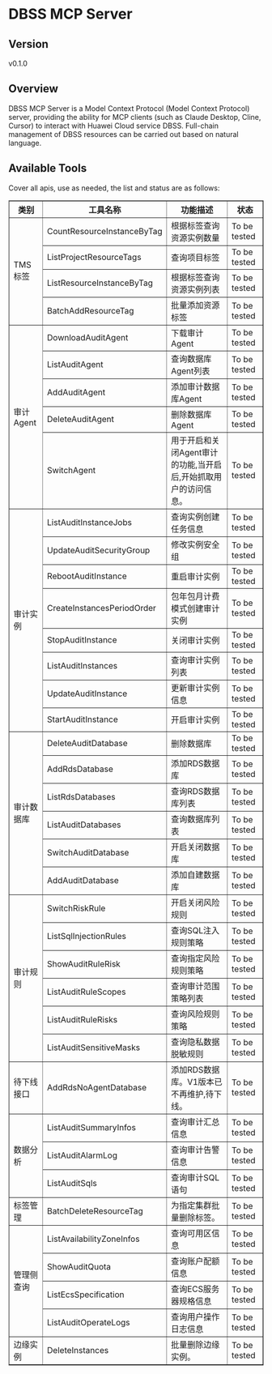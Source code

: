 # DBSS MCP Server 


## Version
v0.1.0

## Overview

DBSS MCP Server is a Model Context Protocol (Model Context Protocol) server, providing the ability for MCP clients (such as Claude Desktop, Cline, Cursor) to interact with Huawei Cloud service DBSS. Full-chain management of DBSS resources can be carried out based on natural language.

## Available Tools
Cover all apis, use as needed, the list and status are as follows:

<html>
    <head></head>
    <body>
        <table border="1" cellspacing="0" cellpadding="5">
            <tbody>
                <tr>
                    <th>类别</th>
                    <th>工具名称</th>
                    <th>功能描述</th>
                    <th>状态</th>
                </tr>
                <tr>
                    <td rowspan="4">TMS标签</td>
                    <td>CountResourceInstanceByTag</td>
                    <td>根据标签查询资源实例数量</td>
                    <td>To be tested</td>
                </tr>
                <tr>
                    <td>ListProjectResourceTags</td>
                    <td>查询项目标签</td>
                    <td>To be tested</td>
                </tr>
                <tr>
                    <td>ListResourceInstanceByTag</td>
                    <td>根据标签查询资源实例列表</td>
                    <td>To be tested</td>
                </tr>
                <tr>
                    <td>BatchAddResourceTag</td>
                    <td>批量添加资源标签</td>
                    <td>To be tested</td>
                </tr>
                <tr>
                    <td rowspan="5">审计Agent</td>
                    <td>DownloadAuditAgent</td>
                    <td>下载审计Agent</td>
                    <td>To be tested</td>
                </tr>
                <tr>
                    <td>ListAuditAgent</td>
                    <td>查询数据库Agent列表</td>
                    <td>To be tested</td>
                </tr>
                <tr>
                    <td>AddAuditAgent</td>
                    <td>添加审计数据库Agent</td>
                    <td>To be tested</td>
                </tr>
                <tr>
                    <td>DeleteAuditAgent</td>
                    <td>删除数据库Agent</td>
                    <td>To be tested</td>
                </tr>
                <tr>
                    <td>SwitchAgent</td>
                    <td>用于开启和关闭Agent审计的功能,当开启后,开始抓取用户的访问信息。</td>
                    <td>To be tested</td>
                </tr>
                <tr>
                    <td rowspan="8">审计实例</td>
                    <td>ListAuditInstanceJobs</td>
                    <td>查询实例创建任务信息</td>
                    <td>To be tested</td>
                </tr>
                <tr>
                    <td>UpdateAuditSecurityGroup</td>
                    <td>修改实例安全组</td>
                    <td>To be tested</td>
                </tr>
                <tr>
                    <td>RebootAuditInstance</td>
                    <td>重启审计实例</td>
                    <td>To be tested</td>
                </tr>
                <tr>
                    <td>CreateInstancesPeriodOrder</td>
                    <td>包年包月计费模式创建审计实例</td>
                    <td>To be tested</td>
                </tr>
                <tr>
                    <td>StopAuditInstance</td>
                    <td>关闭审计实例</td>
                    <td>To be tested</td>
                </tr>
                <tr>
                    <td>ListAuditInstances</td>
                    <td>查询审计实例列表</td>
                    <td>To be tested</td>
                </tr>
                <tr>
                    <td>UpdateAuditInstance</td>
                    <td>更新审计实例信息</td>
                    <td>To be tested</td>
                </tr>
                <tr>
                    <td>StartAuditInstance</td>
                    <td>开启审计实例</td>
                    <td>To be tested</td>
                </tr>
                <tr>
                    <td rowspan="6">审计数据库</td>
                    <td>DeleteAuditDatabase</td>
                    <td>删除数据库</td>
                    <td>To be tested</td>
                </tr>
                <tr>
                    <td>AddRdsDatabase</td>
                    <td>添加RDS数据库</td>
                    <td>To be tested</td>
                </tr>
                <tr>
                    <td>ListRdsDatabases</td>
                    <td>查询RDS数据库列表</td>
                    <td>To be tested</td>
                </tr>
                <tr>
                    <td>ListAuditDatabases</td>
                    <td>查询数据库列表</td>
                    <td>To be tested</td>
                </tr>
                <tr>
                    <td>SwitchAuditDatabase</td>
                    <td>开启关闭数据库</td>
                    <td>To be tested</td>
                </tr>
                <tr>
                    <td>AddAuditDatabase</td>
                    <td>添加自建数据库</td>
                    <td>To be tested</td>
                </tr>
                <tr>
                    <td rowspan="6">审计规则</td>
                    <td>SwitchRiskRule</td>
                    <td>开启关闭风险规则</td>
                    <td>To be tested</td>
                </tr>
                <tr>
                    <td>ListSqlInjectionRules</td>
                    <td>查询SQL注入规则策略</td>
                    <td>To be tested</td>
                </tr>
                <tr>
                    <td>ShowAuditRuleRisk</td>
                    <td>查询指定风险规则策略</td>
                    <td>To be tested</td>
                </tr>
                <tr>
                    <td>ListAuditRuleScopes</td>
                    <td>查询审计范围策略列表</td>
                    <td>To be tested</td>
                </tr>
                <tr>
                    <td>ListAuditRuleRisks</td>
                    <td>查询风险规则策略</td>
                    <td>To be tested</td>
                </tr>
                <tr>
                    <td>ListAuditSensitiveMasks</td>
                    <td>查询隐私数据脱敏规则</td>
                    <td>To be tested</td>
                </tr>
                <tr>
                    <td rowspan="1">待下线接口</td>
                    <td>AddRdsNoAgentDatabase</td>
                    <td>添加RDS数据库。V1版本已不再维护,待下线。</td>
                    <td>To be tested</td>
                </tr>
                <tr>
                    <td rowspan="3">数据分析</td>
                    <td>ListAuditSummaryInfos</td>
                    <td>查询审计汇总信息</td>
                    <td>To be tested</td>
                </tr>
                <tr>
                    <td>ListAuditAlarmLog</td>
                    <td>查询审计告警信息</td>
                    <td>To be tested</td>
                </tr>
                <tr>
                    <td>ListAuditSqls</td>
                    <td>查询审计SQL语句</td>
                    <td>To be tested</td>
                </tr>
                <tr>
                    <td rowspan="1">标签管理</td>
                    <td>BatchDeleteResourceTag</td>
                    <td>为指定集群批量删除标签。</td>
                    <td>To be tested</td>
                </tr>
                <tr>
                    <td rowspan="4">管理侧查询</td>
                    <td>ListAvailabilityZoneInfos</td>
                    <td>查询可用区信息</td>
                    <td>To be tested</td>
                </tr>
                <tr>
                    <td>ShowAuditQuota</td>
                    <td>查询账户配额信息</td>
                    <td>To be tested</td>
                </tr>
                <tr>
                    <td>ListEcsSpecification</td>
                    <td>查询ECS服务器规格信息</td>
                    <td>To be tested</td>
                </tr>
                <tr>
                    <td>ListAuditOperateLogs</td>
                    <td>查询用户操作日志信息</td>
                    <td>To be tested</td>
                </tr>
                <tr>
                    <td rowspan="1">边缘实例</td>
                    <td>DeleteInstances</td>
                    <td>批量删除边缘实例。</td>
                    <td>To be tested</td>
                </tr>
            </tbody>
        </table>
    </body>
</html>
